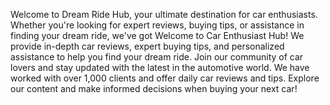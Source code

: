 Welcome to Dream Ride Hub, your ultimate destination for car enthusiasts. Whether you're looking for expert reviews, buying tips, or assistance in finding your dream ride, we've got
Welcome to Car Enthusiast Hub! We provide in-depth car reviews, expert buying tips, and personalized assistance to help you find your dream ride. Join our community of car lovers and stay updated with the latest in the automotive world.
We have worked with over 1,000 clients and offer daily car reviews and tips. Explore our content and make informed decisions when buying your next car!
